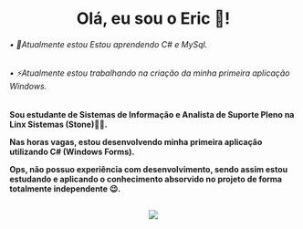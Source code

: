<div align="center">
  <h1>Olá, eu sou o Eric 👋!</h1>
</div>

###### • 🌱Atualmente estou Estou aprendendo C# e MySql.

###### • ⚡Atualmente estou trabalhando na criação da minha primeira aplicação Windows.

##

<div>
  <h4>
    <p>Sou estudante de Sistemas de Informação e Analista de Suporte Pleno na Linx Sistemas (Stone)🧑‍💼.</p>
    <p>Nas horas vagas, estou desenvolvendo minha primeira aplicação utilizando C# (Windows Forms).</p>
    <p>Ops, não possuo experiência com desenvolvimento, sendo assim estou estudando e aplicando o conhecimento absorvido no projeto de forma totalmente independente 😉.     </p>
  </h4>
</div>

##

<div align="center" >
  <a href="https://www.linkedin.com/in/ericsilva-333" target="_blank"><img src="https://img.shields.io/badge/LinkedIn-0077B5?style=for-the-badge&logo=linkedin&logoColor=white" target="_blank"></a>
</div>
